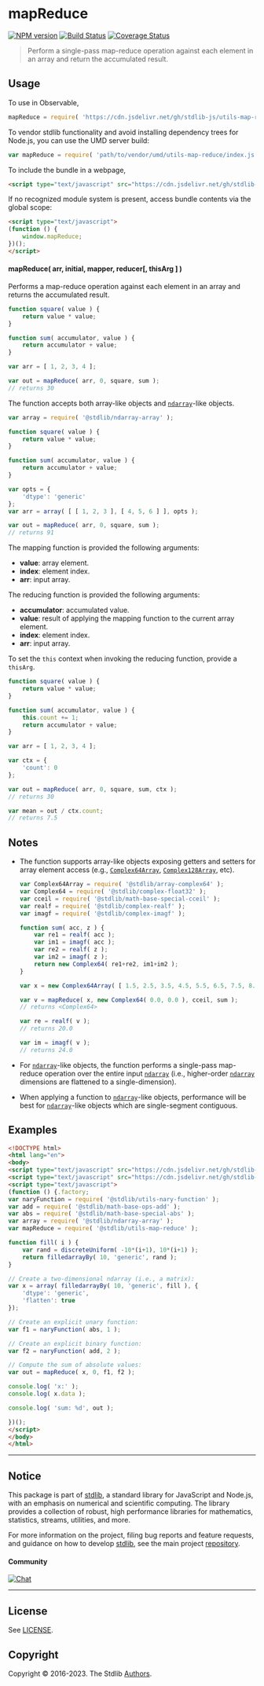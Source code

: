 <!--

@license Apache-2.0

Copyright (c) 2022 The Stdlib Authors.

Licensed under the Apache License, Version 2.0 (the "License");
you may not use this file except in compliance with the License.
You may obtain a copy of the License at

   http://www.apache.org/licenses/LICENSE-2.0

Unless required by applicable law or agreed to in writing, software
distributed under the License is distributed on an "AS IS" BASIS,
WITHOUT WARRANTIES OR CONDITIONS OF ANY KIND, either express or implied.
See the License for the specific language governing permissions and
limitations under the License.

-->

# mapReduce

[![NPM version][npm-image]][npm-url] [![Build Status][test-image]][test-url] [![Coverage Status][coverage-image]][coverage-url] <!-- [![dependencies][dependencies-image]][dependencies-url] -->

> Perform a single-pass map-reduce operation against each element in an array and return the accumulated result.

<!-- Section to include introductory text. Make sure to keep an empty line after the intro `section` element and another before the `/section` close. -->

<section class="intro">

</section>

<!-- /.intro -->

<!-- Package usage documentation. -->



<section class="usage">

## Usage

To use in Observable,

```javascript
mapReduce = require( 'https://cdn.jsdelivr.net/gh/stdlib-js/utils-map-reduce@umd/browser.js' )
```

To vendor stdlib functionality and avoid installing dependency trees for Node.js, you can use the UMD server build:

```javascript
var mapReduce = require( 'path/to/vendor/umd/utils-map-reduce/index.js' )
```

To include the bundle in a webpage,

```html
<script type="text/javascript" src="https://cdn.jsdelivr.net/gh/stdlib-js/utils-map-reduce@umd/browser.js"></script>
```

If no recognized module system is present, access bundle contents via the global scope:

```html
<script type="text/javascript">
(function () {
    window.mapReduce;
})();
</script>
```

#### mapReduce( arr, initial, mapper, reducer\[, thisArg ] )

Performs a map-reduce operation against each element in an array and returns the accumulated result.

```javascript
function square( value ) {
    return value * value;
}

function sum( accumulator, value ) {
    return accumulator + value;
}

var arr = [ 1, 2, 3, 4 ];

var out = mapReduce( arr, 0, square, sum );
// returns 30
```

The function accepts both array-like objects and [`ndarray`][@stdlib/ndarray/ctor]-like objects.

```javascript
var array = require( '@stdlib/ndarray-array' );

function square( value ) {
    return value * value;
}

function sum( accumulator, value ) {
    return accumulator + value;
}

var opts = {
    'dtype': 'generic'
};
var arr = array( [ [ 1, 2, 3 ], [ 4, 5, 6 ] ], opts );

var out = mapReduce( arr, 0, square, sum );
// returns 91
```

The mapping function is provided the following arguments:

-   **value**: array element.
-   **index**: element index.
-   **arr**: input array.

The reducing function is provided the following arguments:

-   **accumulator**: accumulated value.
-   **value**: result of applying the mapping function to the current array element.
-   **index**: element index.
-   **arr**: input array.

To set the `this` context when invoking the reducing function, provide a `thisArg`.

<!-- eslint-disable no-invalid-this -->

```javascript
function square( value ) {
    return value * value;
}

function sum( accumulator, value ) {
    this.count += 1;
    return accumulator + value;
}

var arr = [ 1, 2, 3, 4 ];

var ctx = {
    'count': 0
};

var out = mapReduce( arr, 0, square, sum, ctx );
// returns 30

var mean = out / ctx.count;
// returns 7.5
```

</section>

<!-- /.usage -->

<!-- Package usage notes. Make sure to keep an empty line after the `section` element and another before the `/section` close. -->

<section class="notes">

## Notes

-   The function supports array-like objects exposing getters and setters for array element access (e.g., [`Complex64Array`][@stdlib/array/complex64], [`Complex128Array`][@stdlib/array/complex128], etc).

    ```javascript
    var Complex64Array = require( '@stdlib/array-complex64' );
    var Complex64 = require( '@stdlib/complex-float32' );
    var cceil = require( '@stdlib/math-base-special-cceil' );
    var realf = require( '@stdlib/complex-realf' );
    var imagf = require( '@stdlib/complex-imagf' );

    function sum( acc, z ) {
        var re1 = realf( acc );
        var im1 = imagf( acc );
        var re2 = realf( z );
        var im2 = imagf( z );
        return new Complex64( re1+re2, im1+im2 );
    }

    var x = new Complex64Array( [ 1.5, 2.5, 3.5, 4.5, 5.5, 6.5, 7.5, 8.5 ] );

    var v = mapReduce( x, new Complex64( 0.0, 0.0 ), cceil, sum );
    // returns <Complex64>

    var re = realf( v );
    // returns 20.0

    var im = imagf( v );
    // returns 24.0
    ```

-   For [`ndarray`][@stdlib/ndarray/ctor]-like objects, the function performs a single-pass map-reduce operation over the entire input [`ndarray`][@stdlib/ndarray/ctor] (i.e., higher-order [`ndarray`][@stdlib/ndarray/ctor] dimensions are flattened to a single-dimension).

-   When applying a function to [`ndarray`][@stdlib/ndarray/ctor]-like objects, performance will be best for [`ndarray`][@stdlib/ndarray/ctor]-like objects which are single-segment contiguous.

</section>

<!-- /.notes -->

<!-- Package usage examples. -->

<section class="examples">

## Examples

<!-- eslint no-undef: "error" -->

```html
<!DOCTYPE html>
<html lang="en">
<body>
<script type="text/javascript" src="https://cdn.jsdelivr.net/gh/stdlib-js/array-filled-by@umd/browser.js"></script>
<script type="text/javascript" src="https://cdn.jsdelivr.net/gh/stdlib-js/random-base-discrete-uniform@umd/browser.js"></script>
<script type="text/javascript">
(function () {.factory;
var naryFunction = require( '@stdlib/utils-nary-function' );
var add = require( '@stdlib/math-base-ops-add' );
var abs = require( '@stdlib/math-base-special-abs' );
var array = require( '@stdlib/ndarray-array' );
var mapReduce = require( '@stdlib/utils-map-reduce' );

function fill( i ) {
    var rand = discreteUniform( -10*(i+1), 10*(i+1) );
    return filledarrayBy( 10, 'generic', rand );
}

// Create a two-dimensional ndarray (i.e., a matrix):
var x = array( filledarrayBy( 10, 'generic', fill ), {
    'dtype': 'generic',
    'flatten': true
});

// Create an explicit unary function:
var f1 = naryFunction( abs, 1 );

// Create an explicit binary function:
var f2 = naryFunction( add, 2 );

// Compute the sum of absolute values:
var out = mapReduce( x, 0, f1, f2 );

console.log( 'x:' );
console.log( x.data );

console.log( 'sum: %d', out );

})();
</script>
</body>
</html>
```

</section>

<!-- /.examples -->

<!-- Section to include cited references. If references are included, add a horizontal rule *before* the section. Make sure to keep an empty line after the `section` element and another before the `/section` close. -->

<section class="references">

</section>

<!-- /.references -->

<!-- Section for related `stdlib` packages. Do not manually edit this section, as it is automatically populated. -->

<section class="related">

</section>

<!-- /.related -->

<!-- Section for all links. Make sure to keep an empty line after the `section` element and another before the `/section` close. -->


<section class="main-repo" >

* * *

## Notice

This package is part of [stdlib][stdlib], a standard library for JavaScript and Node.js, with an emphasis on numerical and scientific computing. The library provides a collection of robust, high performance libraries for mathematics, statistics, streams, utilities, and more.

For more information on the project, filing bug reports and feature requests, and guidance on how to develop [stdlib][stdlib], see the main project [repository][stdlib].

#### Community

[![Chat][chat-image]][chat-url]

---

## License

See [LICENSE][stdlib-license].


## Copyright

Copyright &copy; 2016-2023. The Stdlib [Authors][stdlib-authors].

</section>

<!-- /.stdlib -->

<!-- Section for all links. Make sure to keep an empty line after the `section` element and another before the `/section` close. -->

<section class="links">

[npm-image]: http://img.shields.io/npm/v/@stdlib/utils-map-reduce.svg
[npm-url]: https://npmjs.org/package/@stdlib/utils-map-reduce

[test-image]: https://github.com/stdlib-js/utils-map-reduce/actions/workflows/test.yml/badge.svg?branch=main
[test-url]: https://github.com/stdlib-js/utils-map-reduce/actions/workflows/test.yml?query=branch:main

[coverage-image]: https://img.shields.io/codecov/c/github/stdlib-js/utils-map-reduce/main.svg
[coverage-url]: https://codecov.io/github/stdlib-js/utils-map-reduce?branch=main

<!--

[dependencies-image]: https://img.shields.io/david/stdlib-js/utils-map-reduce.svg
[dependencies-url]: https://david-dm.org/stdlib-js/utils-map-reduce/main

-->

[chat-image]: https://img.shields.io/gitter/room/stdlib-js/stdlib.svg
[chat-url]: https://gitter.im/stdlib-js/stdlib/

[stdlib]: https://github.com/stdlib-js/stdlib

[stdlib-authors]: https://github.com/stdlib-js/stdlib/graphs/contributors

[umd]: https://github.com/umdjs/umd
[es-module]: https://developer.mozilla.org/en-US/docs/Web/JavaScript/Guide/Modules

[deno-url]: https://github.com/stdlib-js/utils-map-reduce/tree/deno
[umd-url]: https://github.com/stdlib-js/utils-map-reduce/tree/umd
[esm-url]: https://github.com/stdlib-js/utils-map-reduce/tree/esm
[branches-url]: https://github.com/stdlib-js/utils-map-reduce/blob/main/branches.md

[stdlib-license]: https://raw.githubusercontent.com/stdlib-js/utils-map-reduce/main/LICENSE

[@stdlib/ndarray/ctor]: https://github.com/stdlib-js/stdlib/tree/umd

[@stdlib/array/complex64]: https://github.com/stdlib-js/stdlib/tree/umd

[@stdlib/array/complex128]: https://github.com/stdlib-js/stdlib/tree/umd

</section>

<!-- /.links -->
